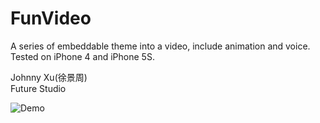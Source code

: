 # FunVideo
A series of embeddable theme into a video, include animation and voice. Tested on iPhone 4 and iPhone 5S.

Johnny Xu(徐景周)  
Future Studio  

![Demo](https://github.com/xujingzhou/FunVideo/blob/master/Resource/Demo/EN_640x1136.png)
